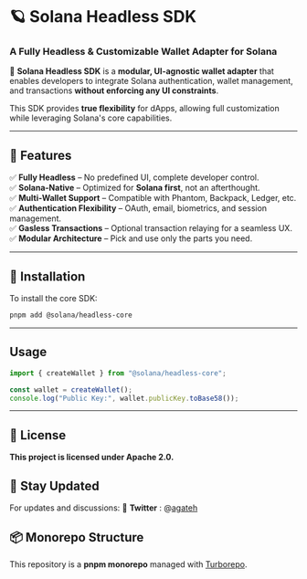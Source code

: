 # 🪐 Solana Headless SDK  

### **A Fully Headless & Customizable Wallet Adapter for Solana**  

🚀 **Solana Headless SDK** is a **modular, UI-agnostic wallet adapter** that enables developers to integrate Solana authentication, wallet management, and transactions **without enforcing any UI constraints**.  

This SDK provides **true flexibility** for dApps, allowing full customization while leveraging Solana's core capabilities.

---

## **🔹 Features**
✅ **Fully Headless** – No predefined UI, complete developer control.  
✅ **Solana-Native** – Optimized for **Solana first**, not an afterthought.  
✅ **Multi-Wallet Support** – Compatible with Phantom, Backpack, Ledger, etc.  
✅ **Authentication Flexibility** – OAuth, email, biometrics, and session management.  
✅ **Gasless Transactions** – Optional transaction relaying for a seamless UX.  
✅ **Modular Architecture** – Pick and use only the parts you need.  

---

## **📖 Installation**
To install the core SDK:  
```sh
pnpm add @solana/headless-core
```

---

## **Usage**
```ts
import { createWallet } from "@solana/headless-core";

const wallet = createWallet();
console.log("Public Key:", wallet.publicKey.toBase58());
```

---

## **📜 License**
**This project is licensed under Apache 2.0.**


## **📮 Stay Updated**
For updates and discussions:
📢 **Twitter** : @[agateh](https://x.com/agateh)


## **📦 Monorepo Structure**
This repository is a **pnpm monorepo** managed with [Turborepo](https://turbo.build/).  

